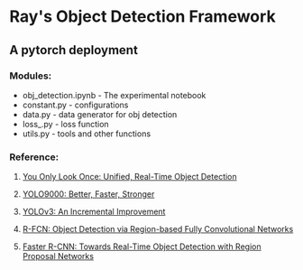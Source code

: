 # Ray's Object Detection Framework

## A pytorch deployment

### Modules:

* obj_detection.ipynb - The experimental notebook
* constant.py - configurations
* data.py -  data generator for obj detection
* loss_.py - loss function
* utils.py - tools and other functions

### Reference:

1. [You Only Look Once: Unified, Real-Time Object Detection](http://arxiv.org/abs/1506.02640)

2. [YOLO9000:
Better, Faster, Stronger](http://arxiv.org/abs/1612.08242)

3. [YOLOv3: An Incremental Improvement](https://pjreddie.com/media/files/papers/YOLOv3.pdf)

4. [R-FCN: Object Detection via
Region-based Fully Convolutional Networks](http://arxiv.org/abs/1605.06409)

5. [Faster R-CNN: Towards Real-Time Object Detection with Region Proposal Networks](https://arxiv.org/abs/1506.01497)